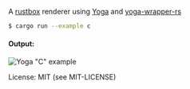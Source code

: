 A [rustbox](https://github.com/gchp/rustbox) renderer using [Yoga](https://github.com/facebook/yoga) and [yoga-wrapper-rs](https://github.com/dobrite/yoga-wrapper-rs)

```bash
$ cargo run --example c
```

#### Output:

![Yoga "C" example](http://i.imgur.com/QwJKKm9.png)

License: MIT (see MIT-LICENSE)
